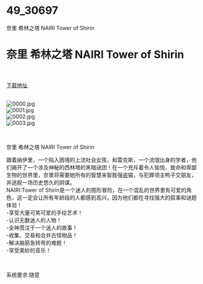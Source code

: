 # 49_30697
奈里 希林之塔 NAIRI Tower of Shirin
# 奈里 希林之塔 NAIRI Tower of Shirin
 <br/></br>
[下载地址](https://www.switch520.cc/article/30697 "下载地址")
<br/></br>

<p><img title="0000.jpg" src="https://www.switch520.cc/muke_img/2022_05_04_88335b4dec4b0.jpg" alt="0000.jpg"><br>
<img title="0001.jpg" src="https://www.switch520.cc/muke_img/2022_05_04_b82c9ebd34a75.jpg" alt="0001.jpg"><br>
<img title="0002.jpg" src="https://www.switch520.cc/muke_img/2022_05_04_0fd4ef5953fe7.jpg" alt="0002.jpg"><br>
<img title="0003.jpg" src="https://www.switch520.cc/muke_img/2022_05_04_2838d9f5bea76.jpg" alt="0003.jpg"></p>
<p>&nbsp;</p>
<p>奈里 希林之塔 NAIRI Tower of Shirin</p>
<p>跟着纳伊里，一个陷入困境的上流社会女孩，和雷克斯，一个流氓出身的学者，他们揭开了一个涉及神秘的西林塔的黑暗谜团！在一个充斥着令人愉悦、致命和卑鄙生物的世界里，奈里将需要她所有的智慧来智胜强盗猫，与犯罪领主鸭子交朋友，并逃脱一场历史悠久的阴谋。<br>
NAIRI:Tower of Shirin是一个迷人的图形冒险，在一个混乱的世界里有可爱的角色，这一定会让所有年龄段的人都感到高兴，因为他们都在寻找强大的叙事和谜题体验！<br>
-享受大量可笑可爱的手绘艺术！<br>
-认识无数迷人的人物！<br>
-全神贯注于一个迷人的故事！<br>
-收集、交易和合并古怪物品！<br>
-解决脑筋急转弯的难题！<br>
-享受美妙的音乐！</p>
<p>&nbsp;</p>
<p>系统要求:随意</p>




